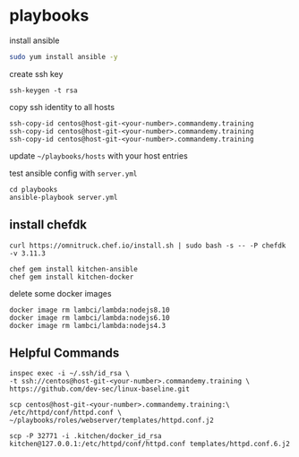 # playbooks

install ansible

```bash
sudo yum install ansible -y
```

create ssh key

```
ssh-keygen -t rsa
```

copy ssh identity to all hosts

```
ssh-copy-id centos@host-git-<your-number>.commandemy.training
ssh-copy-id centos@host-git-<your-number>.commandemy.training
ssh-copy-id centos@host-git-<your-number>.commandemy.training
```

update `~/playbooks/hosts` with your host <your-number> entries

test ansible config with `server.yml`

```
cd playbooks
ansible-playbook server.yml
```

## install chefdk

```
curl https://omnitruck.chef.io/install.sh | sudo bash -s -- -P chefdk -v 3.11.3
```

```
chef gem install kitchen-ansible
chef gem install kitchen-docker
```

delete some docker images

```
docker image rm lambci/lambda:nodejs8.10
docker image rm lambci/lambda:nodejs6.10
docker image rm lambci/lambda:nodejs4.3 
```

## Helpful Commands

```
inspec exec -i ~/.ssh/id_rsa \
-t ssh://centos@host-git-<your-number>.commandemy.training \
https://github.com/dev-sec/linux-baseline.git
```

```
scp centos@host-git-<your-number>.commandemy.training:\
/etc/httpd/conf/httpd.conf \
~/playbooks/roles/webserver/templates/httpd.conf.j2
```

```
scp -P 32771 -i .kitchen/docker_id_rsa kitchen@127.0.0.1:/etc/httpd/conf/httpd.conf templates/httpd.conf.6.j2
```
